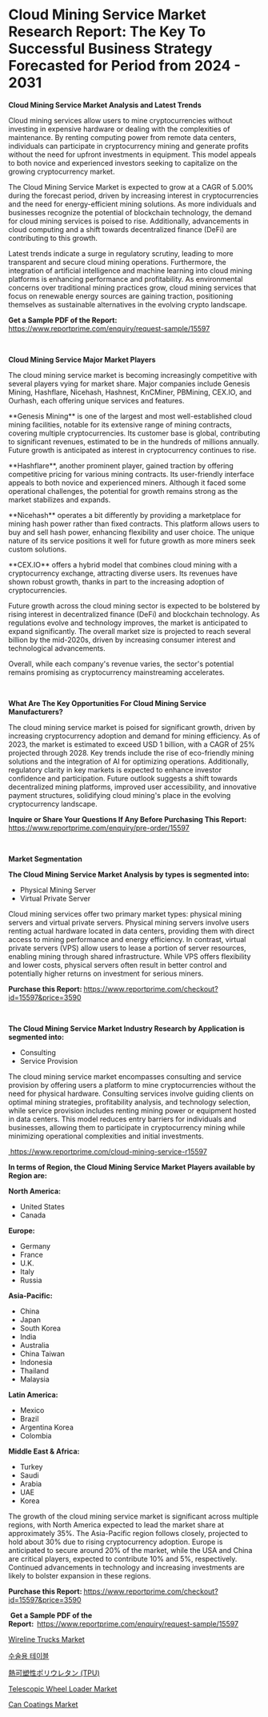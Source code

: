 <p><h1>Cloud Mining Service Market Research Report: The Key To Successful Business Strategy Forecasted for Period from 2024 - 2031</h1></p><p><strong>Cloud Mining Service Market Analysis and Latest Trends</strong></p>
<p><p>Cloud mining services allow users to mine cryptocurrencies without investing in expensive hardware or dealing with the complexities of maintenance. By renting computing power from remote data centers, individuals can participate in cryptocurrency mining and generate profits without the need for upfront investments in equipment. This model appeals to both novice and experienced investors seeking to capitalize on the growing cryptocurrency market.</p><p>The Cloud Mining Service Market is expected to grow at a CAGR of 5.00% during the forecast period, driven by increasing interest in cryptocurrencies and the need for energy-efficient mining solutions. As more individuals and businesses recognize the potential of blockchain technology, the demand for cloud mining services is poised to rise. Additionally, advancements in cloud computing and a shift towards decentralized finance (DeFi) are contributing to this growth.</p><p>Latest trends indicate a surge in regulatory scrutiny, leading to more transparent and secure cloud mining operations. Furthermore, the integration of artificial intelligence and machine learning into cloud mining platforms is enhancing performance and profitability. As environmental concerns over traditional mining practices grow, cloud mining services that focus on renewable energy sources are gaining traction, positioning themselves as sustainable alternatives in the evolving crypto landscape.</p></p>
<p><strong>Get a Sample PDF of the Report:&nbsp;</strong> <a href="https://www.reportprime.com/enquiry/request-sample/15597">https://www.reportprime.com/enquiry/request-sample/15597</a></p>
<p>&nbsp;</p>
<p><strong>Cloud Mining Service Major Market Players</strong></p>
<p><p>The cloud mining service market is becoming increasingly competitive with several players vying for market share. Major companies include Genesis Mining, Hashflare, Nicehash, Hashnest, KnCMiner, PBMining, CEX.IO, and Ourhash, each offering unique services and features.</p><p>**Genesis Mining** is one of the largest and most well-established cloud mining facilities, notable for its extensive range of mining contracts, covering multiple cryptocurrencies. Its customer base is global, contributing to significant revenues, estimated to be in the hundreds of millions annually. Future growth is anticipated as interest in cryptocurrency continues to rise.</p><p>**Hashflare**, another prominent player, gained traction by offering competitive pricing for various mining contracts. Its user-friendly interface appeals to both novice and experienced miners. Although it faced some operational challenges, the potential for growth remains strong as the market stabilizes and expands.</p><p>**Nicehash** operates a bit differently by providing a marketplace for mining hash power rather than fixed contracts. This platform allows users to buy and sell hash power, enhancing flexibility and user choice. The unique nature of its service positions it well for future growth as more miners seek custom solutions.</p><p>**CEX.IO** offers a hybrid model that combines cloud mining with a cryptocurrency exchange, attracting diverse users. Its revenues have shown robust growth, thanks in part to the increasing adoption of cryptocurrencies.</p><p>Future growth across the cloud mining sector is expected to be bolstered by rising interest in decentralized finance (DeFi) and blockchain technology. As regulations evolve and technology improves, the market is anticipated to expand significantly. The overall market size is projected to reach several billion by the mid-2020s, driven by increasing consumer interest and technological advancements.</p><p>Overall, while each company's revenue varies, the sector's potential remains promising as cryptocurrency mainstreaming accelerates.</p></p>
<p>&nbsp;</p>
<p><strong>What Are The Key Opportunities For Cloud Mining Service Manufacturers?</strong></p>
<p><p>The cloud mining service market is poised for significant growth, driven by increasing cryptocurrency adoption and demand for mining efficiency. As of 2023, the market is estimated to exceed USD 1 billion, with a CAGR of 25% projected through 2028. Key trends include the rise of eco-friendly mining solutions and the integration of AI for optimizing operations. Additionally, regulatory clarity in key markets is expected to enhance investor confidence and participation. Future outlook suggests a shift towards decentralized mining platforms, improved user accessibility, and innovative payment structures, solidifying cloud mining's place in the evolving cryptocurrency landscape.</p></p>
<p><strong>Inquire or Share Your Questions If Any Before Purchasing This Report:</strong> <a href="https://www.reportprime.com/enquiry/pre-order/15597">https://www.reportprime.com/enquiry/pre-order/15597</a></p>
<p>&nbsp;</p>
<p><strong>Market Segmentation</strong></p>
<p><strong>The Cloud Mining Service Market Analysis by types is segmented into:</strong></p>
<p><ul><li>Physical Mining Server</li><li>Virtual Private Server</li></ul></p>
<p><p>Cloud mining services offer two primary market types: physical mining servers and virtual private servers. Physical mining servers involve users renting actual hardware located in data centers, providing them with direct access to mining performance and energy efficiency. In contrast, virtual private servers (VPS) allow users to lease a portion of server resources, enabling mining through shared infrastructure. While VPS offers flexibility and lower costs, physical servers often result in better control and potentially higher returns on investment for serious miners.</p></p>
<p><strong>Purchase this Report:&nbsp;</strong><a href="https://www.reportprime.com/checkout?id=15597&price=3590">https://www.reportprime.com/checkout?id=15597&price=3590</a></p>
<p>&nbsp;</p>
<p><strong>The Cloud Mining Service Market Industry Research by Application is segmented into:</strong></p>
<p><ul><li>Consulting</li><li>Service Provision</li></ul></p>
<p><p>The cloud mining service market encompasses consulting and service provision by offering users a platform to mine cryptocurrencies without the need for physical hardware. Consulting services involve guiding clients on optimal mining strategies, profitability analysis, and technology selection, while service provision includes renting mining power or equipment hosted in data centers. This model reduces entry barriers for individuals and businesses, allowing them to participate in cryptocurrency mining while minimizing operational complexities and initial investments.</p></p>
<p><a href="https://www.reportprime.com/cloud-mining-service-r15597">&nbsp;https://www.reportprime.com/cloud-mining-service-r15597</a></p>
<p><strong>In terms of Region, the Cloud Mining Service Market Players available by Region are:</strong></p>
<p>
    <p> <strong> North America: </strong>
        <ul>
            <li>United States</li>
            <li>Canada</li>
        </ul>
        </p> 
    <p> <strong> Europe: </strong>
        <ul>
            <li>Germany</li>
            <li>France</li>
            <li>U.K.</li>
            <li>Italy</li>
            <li>Russia</li>
        </ul>
        </p> 
    <p> <strong> Asia-Pacific: </strong>
        <ul>
            <li>China</li>
            <li>Japan</li>
            <li>South Korea</li>
            <li>India</li>
            <li>Australia</li>
            <li>China Taiwan</li>
            <li>Indonesia</li>
            <li>Thailand</li>
            <li>Malaysia</li>
        </ul>
        </p> 
    <p> <strong> Latin America: </strong>
        <ul>
            <li>Mexico</li>
            <li>Brazil</li>
            <li>Argentina Korea</li>
            <li>Colombia</li>
        </ul>
        </p> 
    <p> <strong> Middle East & Africa: </strong>
        <ul>
            <li>Turkey</li>
            <li>Saudi</li>
            <li>Arabia</li>
            <li>UAE</li>
            <li>Korea</li>
        </ul>
    </p>
    </p>
<p><p>The growth of the cloud mining service market is significant across multiple regions, with North America expected to lead the market share at approximately 35%. The Asia-Pacific region follows closely, projected to hold about 30% due to rising cryptocurrency adoption. Europe is anticipated to secure around 20% of the market, while the USA and China are critical players, expected to contribute 10% and 5%, respectively. Continued advancements in technology and increasing investments are likely to bolster expansion in these regions.</p></p>
<p><strong>Purchase this Report: </strong><a href="https://www.reportprime.com/checkout?id=15597&price=3590">https://www.reportprime.com/checkout?id=15597&price=3590</a></p>
<p>&nbsp;<strong>Get a Sample PDF of the Report:&nbsp;&nbsp;</strong><a href="https://www.reportprime.com/enquiry/request-sample/15597">https://www.reportprime.com/enquiry/request-sample/15597</a></p>
<p><strong></strong></p>
<p><p><a href="https://issuu.com/reportprime-2/docs/wireline-trucks-market-size-2030.pp_ddf4f4e02cd471">Wireline Trucks Market</a></p><p><a href="https://medium.com/@mark_mc_nulty87/surgical-tables-market-%EC%9D%98-%EA%B8%80%EB%A1%9C%EB%B2%8C-%EC%8B%9C%EC%9E%A5-%EA%B0%9C%EC%9A%94%EB%8A%94-%EC%A0%84-%EC%84%B8%EA%B3%84-%EB%B0%8F-%EC%A3%BC%EC%9A%94-%EC%8B%9C%EC%9E%A5%EC%9D%98-%EC%82%B0%EC%97%85%EC%97%90-%EC%98%81%ED%96%A5%EC%9D%84-%EB%AF%B8%EC%B9%98%EB%8A%94-%EC%A3%BC%EC%9A%94-%ED%8A%B8%EB%A0%8C%EB%93%9C%EC%97%90-%EB%8C%80%ED%95%9C-%EB%8F%85%ED%8A%B9%ED%95%9C-%EA%B4%80%EC%A0%90%EC%9D%84-%EC%A0%9C%EA%B3%B5%ED%95%A9%EB%8B%88%EB%8B%A4-a8e3833512d1">수술용 테이블</a></p><p><a href="https://medium.com/@coleensxrkkn/%E7%86%B1%E5%8F%AF%E5%A1%91%E6%80%A7%E3%83%9D%E3%83%AA%E3%82%A6%E3%83%AC%E3%82%BF%E3%83%B3-tpu-%E5%B8%82%E5%A0%B4%E3%81%AE%E3%82%A4%E3%83%B3%E3%82%B5%E3%82%A4%E3%83%88-2024%E5%B9%B4%E3%81%8B%E3%82%892031%E5%B9%B4%E3%81%BE%E3%81%A7%E3%81%AE%E8%A3%BD%E5%93%81%E3%82%BF%E3%82%A4%E3%83%97-%E3%82%A2%E3%83%97%E3%83%AA%E3%82%B1%E3%83%BC%E3%82%B7%E3%83%A7%E3%83%B3%E3%83%88%E3%83%AC%E3%83%B3%E3%83%89-%E3%81%8A%E3%82%88%E3%81%B3%E5%9C%B0%E5%9F%9F%E5%88%86%E6%9E%90-eaaf56935062">熱可塑性ポリウレタン (TPU)</a></p><p><a href="https://www.linkedin.com/pulse/telescopic-wheel-loader-market-size-growing-cagr-62-report-sjile?trackingId=6aS5maBGQPWt%2BpvIXoZExQ%3D%3D">Telescopic Wheel Loader Market</a></p><p><a href="https://medium.com/@nyahmertz1928/emerging-opportunities-and-challenges-in-the-global-can-coatings-market-2024-2031-d1fe5d76ff77">Can Coatings Market</a></p></p>